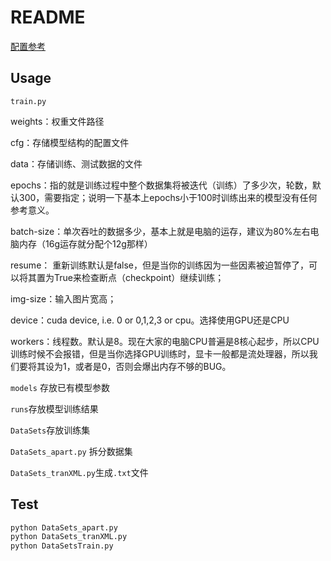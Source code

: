 # README

[配置参考](https://www.modb.pro/db/605993)

## Usage

`train.py` 

weights：权重文件路径

cfg：存储模型结构的配置文件

data：存储训练、测试数据的文件

epochs：指的就是训练过程中整个数据集将被迭代（训练）了多少次，轮数，默认300，需要指定；说明一下基本上epochs小于100时训练出来的模型没有任何参考意义。

batch-size：单次吞吐的数据多少，基本上就是电脑的运存，建议为80%左右电脑内存（16g运存就分配个12g那样）

resume： 重新训练默认是false，但是当你的训练因为一些因素被迫暂停了，可以将其置为True来检查断点（checkpoint）继续训练；

img-size：输入图片宽高；

device：cuda device, i.e. 0 or 0,1,2,3 or cpu。选择使用GPU还是CPU

workers：线程数。默认是8。现在大家的电脑CPU普遍是8核心起步，所以CPU训练时候不会报错，但是当你选择GPU训练时，显卡一般都是流处理器，所以我们要将其设为1，或者是0，否则会爆出内存不够的BUG。

`models` 存放已有模型参数

`runs`存放模型训练结果

`DataSets`存放训练集

`DataSets_apart.py` 拆分数据集

`DataSets_tranXML.py`生成`.txt`文件

## Test

```bash
python DataSets_apart.py
python DataSets_tranXML.py
python DataSetsTrain.py
```



